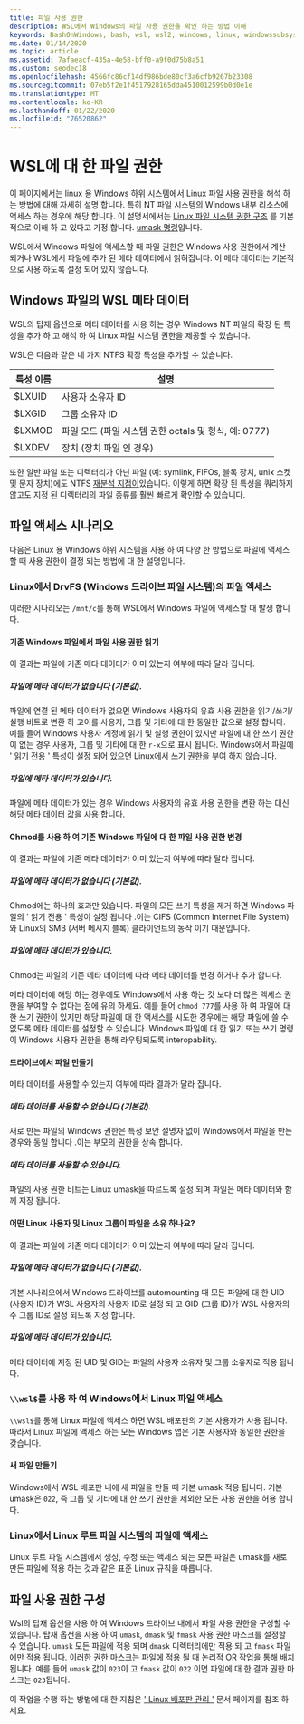 ```yaml
---
title: 파일 사용 권한
description: WSL에서 Windows의 파일 사용 권한을 확인 하는 방법 이해
keywords: BashOnWindows, bash, wsl, wsl2, windows, linux, windowssubsystem, ubuntu, debian, suse, windows 10, 파일, 사용 권한에 대 한 windows 하위 시스템
ms.date: 01/14/2020
ms.topic: article
ms.assetid: 7afaeacf-435a-4e58-bff0-a9f0d75b8a51
ms.custom: seodec18
ms.openlocfilehash: 4566fc86cf14df986bde80cf3a6cfb9267b23308
ms.sourcegitcommit: 07eb5f2e1f4517928165dda4510012599b0d0e1e
ms.translationtype: MT
ms.contentlocale: ko-KR
ms.lasthandoff: 01/22/2020
ms.locfileid: "76520862"
---
```

# <a name="file-permissions-for-wsl"></a>WSL에 대 한 파일 권한

이 페이지에서는 linux 용 Windows 하위 시스템에서 Linux 파일 사용 권한을 해석 하는 방법에 대해 자세히 설명 합니다. 특히 NT 파일 시스템의 Windows 내부 리소스에 액세스 하는 경우에 해당 합니다. 이 설명서에서는 [Linux 파일 시스템 권한 구조](https://wiki.archlinux.org/index.php/File_permissions_and_attributes) 를 기본적으로 이해 하 고 있다고 가정 합니다. <!--TODO: Double check that it's okay to add these links--> [umask 명령](https://en.wikipedia.org/wiki/Umask)입니다.

WSL에서 Windows 파일에 액세스할 때 파일 권한은 Windows 사용 권한에서 계산 되거나 WSL에서 파일에 추가 된 메타 데이터에서 읽혀집니다. 이 메타 데이터는 기본적으로 사용 하도록 설정 되어 있지 않습니다. 

## <a name="wsl-metadata-on-windows-files"></a>Windows 파일의 WSL 메타 데이터

WSL의 탑재 옵션으로 메타 데이터를 사용 하는 경우 Windows NT 파일의 확장 된 특성을 추가 하 고 해석 하 여 Linux 파일 시스템 권한을 제공할 수 있습니다. 

WSL은 다음과 같은 네 가지 NTFS 확장 특성을 추가할 수 있습니다.

| 특성 이름 | 설명 |
| --- | --- |
| $LXUID | 사용자 소유자 ID |
| $LXGID | 그룹 소유자 ID |
| $LXMOD | 파일 모드 (파일 시스템 권한 octals 및 형식, 예: 0777) |
| $LXDEV | 장치 (장치 파일 인 경우) |

또한 일반 파일 또는 디렉터리가 아닌 파일 (예: symlink, FIFOs, 블록 장치, unix 소켓 및 문자 장치)에도 NTFS [재분석 지점이](https://docs.microsoft.com/en-us/windows/win32/fileio/reparse-points)있습니다. 이렇게 하면 확장 된 특성을 쿼리하지 않고도 지정 된 디렉터리의 파일 종류를 훨씬 빠르게 확인할 수 있습니다. 
<!-- TODO: For the blog include ONeDrive detail -->

## <a name="file-access-scenarios"></a>파일 액세스 시나리오

다음은 Linux 용 Windows 하위 시스템을 사용 하 여 다양 한 방법으로 파일에 액세스할 때 사용 권한이 결정 되는 방법에 대 한 설명입니다.

### <a name="accessing-files-in-the-windows-drive-file-system-drvfs-from-linux"></a>Linux에서 DrvFS (Windows 드라이브 파일 시스템)의 파일 액세스

이러한 시나리오는 `/mnt/c`를 통해 WSL에서 Windows 파일에 액세스할 때 발생 합니다. 

#### <a name="reading-file-permissions-from-an-existing-windows-file"></a>기존 Windows 파일에서 파일 사용 권한 읽기

이 결과는 파일에 기존 메타 데이터가 이미 있는지 여부에 따라 달라 집니다.

##### <a name="the-file-does-not-have-metadata-default"></a>**파일에 메타 데이터가 없습니다 (기본값).**

파일에 연결 된 메타 데이터가 없으면 Windows 사용자의 유효 사용 권한을 읽기/쓰기/실행 비트로 변환 하 고이를 사용자, 그룹 및 기타에 대 한 동일한 값으로 설정 합니다. 예를 들어 Windows 사용자 계정에 읽기 및 실행 권한이 있지만 파일에 대 한 쓰기 권한이 없는 경우 사용자, 그룹 및 기타에 대 한 `r-x`으로 표시 됩니다. Windows에서 파일에 ' 읽기 전용 ' 특성이 설정 되어 있으면 Linux에서 쓰기 권한을 부여 하지 않습니다.

##### <a name="the-file-has-metadata"></a>파일에 메타 데이터가 있습니다.

파일에 메타 데이터가 있는 경우 Windows 사용자의 유효 사용 권한을 변환 하는 대신 해당 메타 데이터 값을 사용 합니다.

#### <a name="changing-file-permissions-on-an-existing-windows-file-using-chmod"></a>Chmod를 사용 하 여 기존 Windows 파일에 대 한 파일 사용 권한 변경

이 결과는 파일에 기존 메타 데이터가 이미 있는지 여부에 따라 달라 집니다.

##### <a name="the-file-does-not-have-metadata-default"></a>**파일에 메타 데이터가 없습니다 (기본값).**

Chmod에는 하나의 효과만 있습니다. 파일의 모든 쓰기 특성을 제거 하면 Windows 파일의 ' 읽기 전용 ' 특성이 설정 됩니다 .이는 CIFS (Common Internet File System)와 Linux의 SMB (서버 메시지 블록) 클라이언트의 동작 이기 때문입니다.

##### <a name="the-file-has-metadata"></a>파일에 메타 데이터가 있습니다.

Chmod는 파일의 기존 메타 데이터에 따라 메타 데이터를 변경 하거나 추가 합니다. 

메타 데이터에 해당 하는 경우에도 Windows에서 사용 하는 것 보다 더 많은 액세스 권한을 부여할 수 없다는 점에 유의 하세요. 예를 들어 `chmod 777`를 사용 하 여 파일에 대 한 쓰기 권한이 있지만 해당 파일에 대 한 액세스를 시도한 경우에는 해당 파일에 쓸 수 없도록 메타 데이터를 설정할 수 있습니다. Windows 파일에 대 한 읽기 또는 쓰기 명령이 Windows 사용자 권한을 통해 라우팅되도록 interopability.

#### <a name="creating-a-file-in-drivefs"></a>드라이브에서 파일 만들기

메타 데이터를 사용할 수 있는지 여부에 따라 결과가 달라 집니다.

##### <a name="metadata-is-not-enabled-default"></a>메타 데이터를 사용할 수 없습니다 (기본값).

새로 만든 파일의 Windows 권한은 특정 보안 설명자 없이 Windows에서 파일을 만든 경우와 동일 합니다 .이는 부모의 권한을 상속 합니다. 

##### <a name="metadata-is-enabled"></a>메타 데이터를 사용할 수 있습니다.

파일의 사용 권한 비트는 Linux umask을 따르도록 설정 되며 파일은 메타 데이터와 함께 저장 됩니다.

#### <a name="which-linux-user-and-linux-group-owns-the-file"></a>어떤 Linux 사용자 및 Linux 그룹이 파일을 소유 하나요? 

이 결과는 파일에 기존 메타 데이터가 이미 있는지 여부에 따라 달라 집니다.

##### <a name="the-file-does-not-have-metadata-default"></a>**파일에 메타 데이터가 없습니다 (기본값).**
기본 시나리오에서 Windows 드라이브를 automounting 때 모든 파일에 대 한 UID (사용자 ID)가 WSL 사용자의 사용자 ID로 설정 되 고 GID (그룹 ID)가 WSL 사용자의 주 그룹 ID로 설정 되도록 지정 합니다. 

##### <a name="the-file-has-metadata"></a>파일에 메타 데이터가 있습니다.

메타 데이터에 지정 된 UID 및 GID는 파일의 사용자 소유자 및 그룹 소유자로 적용 됩니다. 

### <a name="accessing-linux-files-from-windows-using-wsl"></a>`\\wsl$`를 사용 하 여 Windows에서 Linux 파일 액세스

`\\wsl$`를 통해 Linux 파일에 액세스 하면 WSL 배포판의 기본 사용자가 사용 됩니다. 따라서 Linux 파일에 액세스 하는 모든 Windows 앱은 기본 사용자와 동일한 권한을 갖습니다.

#### <a name="creating-a-new-file"></a>새 파일 만들기

Windows에서 WSL 배포판 내에 새 파일을 만들 때 기본 umask 적용 됩니다. 기본 umask은 `022`, 즉 그룹 및 기타에 대 한 쓰기 권한을 제외한 모든 사용 권한을 허용 합니다. 

### <a name="accessing-files-in-the-linux-root-file-system-from-linux"></a>Linux에서 Linux 루트 파일 시스템의 파일에 액세스

Linux 루트 파일 시스템에서 생성, 수정 또는 액세스 되는 모든 파일은 umask를 새로 만든 파일에 적용 하는 것과 같은 표준 Linux 규칙을 따릅니다.

## <a name="configuring-file-permissions"></a>파일 사용 권한 구성

Wsl의 탑재 옵션을 사용 하 여 Windows 드라이브 내에서 파일 사용 권한을 구성할 수 있습니다. 탑재 옵션을 사용 하 여 `umask`, `dmask` 및 `fmask` 사용 권한 마스크를 설정할 수 있습니다. `umask` 모든 파일에 적용 되며 `dmask` 디렉터리에만 적용 되 고 `fmask` 파일에만 적용 됩니다. 이러한 권한 마스크는 파일에 적용 될 때 논리적 OR 작업을 통해 배치 됩니다. 예를 들어 `umask` 값이 `023`이 고 `fmask` 값이 `022` 이면 파일에 대 한 결과 권한 마스크는 `023`됩니다. 

이 작업을 수행 하는 방법에 대 한 지침은 [' Linux 배포판 관리 '](./wsl-config.md) 문서 페이지를 참조 하세요.
<!-- TODO: Add # to the link-->

